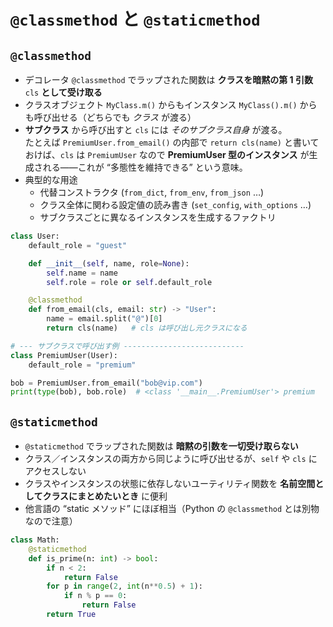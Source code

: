 # `@classmethod` と `@staticmethod`
## `@classmethod`
- デコレータ `@classmethod` でラップされた関数は **クラスを暗黙の第 1 引数** `cls` **として受け取る**
- クラスオブジェクト `MyClass.m()` からもインスタンス `MyClass().m()` からも呼び出せる（どちらでも _クラス_ が渡る）
- **サブクラス** から呼び出すと `cls` には _そのサブクラス自身_ が渡る。  
    たとえば `PremiumUser.from_email()` の内部で `return cls(name)` と書いておけば、`cls` は `PremiumUser` なので **PremiumUser 型のインスタンス** が生成される――これが “多態性を維持できる” という意味。
- 典型的な用途
    - 代替コンストラクタ (`from_dict`, `from_env`, `from_json` …)
    - クラス全体に関わる設定値の読み書き (`set_config`, `with_options` …)
    - サブクラスごとに異なるインスタンスを生成するファクトリ

```python
class User:
    default_role = "guest"

    def __init__(self, name, role=None):
        self.name = name
        self.role = role or self.default_role

    @classmethod
    def from_email(cls, email: str) -> "User":
        name = email.split("@")[0]
        return cls(name)   # cls は呼び出し元クラスになる

# --- サブクラスで呼び出す例 ---------------------------
class PremiumUser(User):
    default_role = "premium"

bob = PremiumUser.from_email("bob@vip.com")
print(type(bob), bob.role)  # <class '__main__.PremiumUser'> premium
```

## `@staticmethod`
- `@staticmethod` でラップされた関数は **暗黙の引数を一切受け取らない**
- クラス／インスタンスの両方から同じように呼び出せるが、`self` や `cls` にアクセスしない
- クラスやインスタンスの状態に依存しないユーティリティ関数を **名前空間としてクラスにまとめたいとき** に便利
- 他言語の “static メソッド” にほぼ相当（Python の `@classmethod` とは別物なので注意）

```python
class Math:
    @staticmethod
    def is_prime(n: int) -> bool:
        if n < 2:
            return False
        for p in range(2, int(n**0.5) + 1):
            if n % p == 0:
                return False
        return True
```